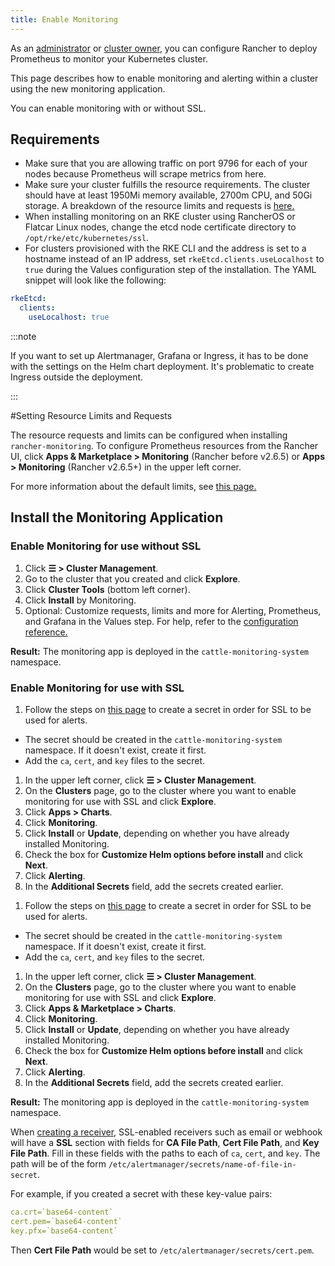 ```yaml
---
title: Enable Monitoring
---
```


<head>
  <link rel="canonical" href="https://ranchermanager.docs.rancher.com/how-to-guides/advanced-user-guides/monitoring-alerting-guides/enable-monitoring"/>
</head>

As an [administrator](../../new-user-guides/authentication-permissions-and-global-configuration/manage-role-based-access-control-rbac/global-permissions.md) or [cluster owner](../../new-user-guides/authentication-permissions-and-global-configuration/manage-role-based-access-control-rbac/cluster-and-project-roles.md#cluster-roles), you can configure Rancher to deploy Prometheus to monitor your Kubernetes cluster.

This page describes how to enable monitoring and alerting within a cluster using the new monitoring application.

You can enable monitoring with or without SSL.

## Requirements

- Make sure that you are allowing traffic on port 9796 for each of your nodes because Prometheus will scrape metrics from here.
- Make sure your cluster fulfills the resource requirements. The cluster should have at least 1950Mi memory available, 2700m CPU, and 50Gi storage. A breakdown of the resource limits and requests is [here.](../../../reference-guides/monitoring-v2-configuration/helm-chart-options.md#configuring-resource-limits-and-requests)
- When installing monitoring on an RKE cluster using RancherOS or Flatcar Linux nodes, change the etcd node certificate directory to `/opt/rke/etc/kubernetes/ssl`.
- For clusters provisioned with the RKE CLI and the address is set to a hostname instead of an IP address, set `rkeEtcd.clients.useLocalhost` to `true` during the Values configuration step of the installation. The YAML snippet will look like the following:

```yaml
rkeEtcd:
  clients:
    useLocalhost: true
```

:::note

If you want to set up Alertmanager, Grafana or Ingress, it has to be done with the settings on the Helm chart deployment. It's problematic to create Ingress outside the deployment.

:::

#Setting Resource Limits and Requests

The resource requests and limits can be configured when installing `rancher-monitoring`.  To configure Prometheus resources from the Rancher UI, click **Apps & Marketplace > Monitoring** (Rancher before v2.6.5) or **Apps > Monitoring** (Rancher v2.6.5+) in the upper left corner.

For more information about the default limits, see [this page.](../../../reference-guides/monitoring-v2-configuration/helm-chart-options.md#configuring-resource-limits-and-requests)

## Install the Monitoring Application

### Enable Monitoring for use without SSL

1.  Click **☰ > Cluster Management**.
1. Go to the cluster that you created and click **Explore**.
1. Click **Cluster Tools** (bottom left corner).
1. Click **Install** by Monitoring.
1. Optional: Customize requests, limits and more for Alerting, Prometheus, and Grafana in the Values step. For help, refer to the [configuration reference.](../../../reference-guides/monitoring-v2-configuration/helm-chart-options.md)

**Result:** The monitoring app is deployed in the `cattle-monitoring-system` namespace.

### Enable Monitoring for use with SSL

<Tabs>
<TabItem value="Rancher v2.6.5+">

1. Follow the steps on [this page](../../new-user-guides/kubernetes-resources-setup/secrets.md) to create a secret in order for SSL to be used for alerts.
 - The secret should be created in the `cattle-monitoring-system` namespace. If it doesn't exist, create it first.
 - Add the `ca`, `cert`, and `key` files to the secret.
1. In the upper left corner, click **☰ > Cluster Management**.
1. On the **Clusters** page, go to the cluster where you want to enable monitoring for use with SSL and click **Explore**.
1. Click **Apps > Charts**.
1. Click **Monitoring**.
1. Click **Install** or **Update**, depending on whether you have already installed Monitoring.
1. Check the box for **Customize Helm options before install** and click **Next**.
1. Click **Alerting**.
1. In the **Additional Secrets** field, add the secrets created earlier.

</TabItem>
<TabItem value="Rancher before v2.6.5">

1. Follow the steps on [this page](../../new-user-guides/kubernetes-resources-setup/secrets.md) to create a secret in order for SSL to be used for alerts.
 - The secret should be created in the `cattle-monitoring-system` namespace. If it doesn't exist, create it first.
 - Add the `ca`, `cert`, and `key` files to the secret.
1. In the upper left corner, click **☰ > Cluster Management**.
1. On the **Clusters** page, go to the cluster where you want to enable monitoring for use with SSL and click **Explore**.
1. Click **Apps & Marketplace > Charts**.
1. Click **Monitoring**.
1. Click **Install** or **Update**, depending on whether you have already installed Monitoring.
1. Check the box for **Customize Helm options before install** and click **Next**.
1. Click **Alerting**.
1. In the **Additional Secrets** field, add the secrets created earlier.

</TabItem>
</Tabs>

**Result:** The monitoring app is deployed in the `cattle-monitoring-system` namespace.

When [creating a receiver,](../../../reference-guides/monitoring-v2-configuration/receivers.md#creating-receivers-in-the-rancher-ui) SSL-enabled receivers such as email or webhook will have a **SSL** section with fields for **CA File Path**, **Cert File Path**, and **Key File Path**. Fill in these fields with the paths to each of `ca`, `cert`, and `key`. The path will be of the form `/etc/alertmanager/secrets/name-of-file-in-secret`.

For example, if you created a secret with these key-value pairs:

```yaml
ca.crt=`base64-content`
cert.pem=`base64-content`
key.pfx=`base64-content`
```

Then **Cert File Path** would be set to `/etc/alertmanager/secrets/cert.pem`.
